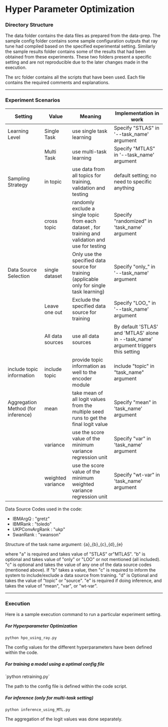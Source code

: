 <h1> Hyper Parameter Optimization </h1>

<h3> Directory Structure </h3>

The data folder contains the data files as prepared from the data-prep. The sample config folder contains some sample configuration outputs that ray tune had compiled based on the specified experimental setting. Similarly the sample results folder contains some of the results that had been obtained from these experiments. These two folders present a specific setting and are not reproducible due to the later changes made in the execution. 

The src folder contains all the scripts that have been used. Each file contains the required comments and explanations. 

---
<h3> Experiment Scenarios </h3>

| Setting | Value | Meaning | Implementation in work | 
|-------|-------- | ------- | ------- |
| Learning Level | Single Task | use single task learning | Specify "STLAS" in '--task_name' argument |
|| Multi Task | use multi-task learning | Specify "MTLAS" in '--task_name' argument |
| Sampling Strategy | in topic | use data from all topics for training, validation and testing | default setting; no need to specific anything |
|| cross topic | randomly exclude a single topic from each dataset , for training and validation and use for testing | Specify "randomized" in 'task_name' argument |
| Data Source Selection | single dataset | Only use the specified data source for training (applicable only for single task learning) | Specify "only_" in '--task_name' argument |
|| Leave one out | Exclude the specified data source for training | Specify "LOO_" in '--task_name' argument |
|| All data sources | use all data sources | By default 'STLAS' and 'MTLAS' alone in --task_name' argument triggers this setting |
| include topic information | include topic | provide topic information as well to the encoder module | include "topic" in "task_name" argument |
|Aggregation Method (for inference)| mean| take mean of all logit values from the multiple seed runs to get the final logit value | Specify "mean" in 'task_name' argument |
|| variance | use the score value of the minimum variance regression unit | Specify "var" in 'task_name' argument |
|| weighted variance | use the score value of the minimum weighted variance regression unit | Specify "wt-var" in 'task_name' argument |

Data Source Codes used in the code:

- IBMArgQ : "gretz"
- IBMRank : "toledo"
- UKPConvArgRank : "ukp"
- SwanRank : "swanson"

Structure of the task name argument:
{a}\_{b}\_{c}\_{d}\_{e}

where "a" is required and takes value of "STLAS" or"MTLAS". "b" is optional and takes value of "only" or "LOO" or not mentioned (all included). "c" is optional and takes the value of any one of the data source codes (mentioned above). If "b" takes a value, then "c" is required to inform the system to include/exclude a data source from training. "d" is Optional and takes the value of "topic" or "source". "e" is required if doing inference, and takes the value of "mean", "var", or "wt-var".  

---
<h3> Execution </h3>

Here is a sample execution command to run a particular experiment setting.

<h5> For Hyperparameter Optimization </h5>

`python hpo_using_ray.py`

The config values for the different hyperparameters have been defined within the code. 

<h5> For training a model using a optimal config file </h5>
`python retraining.py`

The path to the config file is defined within the code script.

<h5> For inference (only for multi-task setting) </h5>

`python inference_using_MTL.py`

The aggregation of the logit values was done separately.

